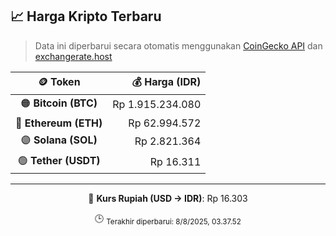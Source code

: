 

<!-- HARGA_KRIPTO -->
## 📈 Harga Kripto Terbaru

> Data ini diperbarui secara otomatis menggunakan [CoinGecko API](https://www.coingecko.com/) dan [exchangerate.host](https://exchangerate.host/)

<div align="center">

| 🪙 Token | 💰 Harga (IDR) |
|:------:|---------------:|
| 🟠 **Bitcoin (BTC)**   | Rp 1.915.234.080 |
| 🔵 **Ethereum (ETH)**  | Rp 62.994.572 |
| 🟣 **Solana (SOL)**    | Rp 2.821.364 |
| 🟢 **Tether (USDT)**   | Rp 16.311 |

---

💱 **Kurs Rupiah (USD → IDR)**: Rp 16.303

🕒 <sub>Terakhir diperbarui: 8/8/2025, 03.37.52</sub>

</div>
<!-- /HARGA_KRIPTO -->